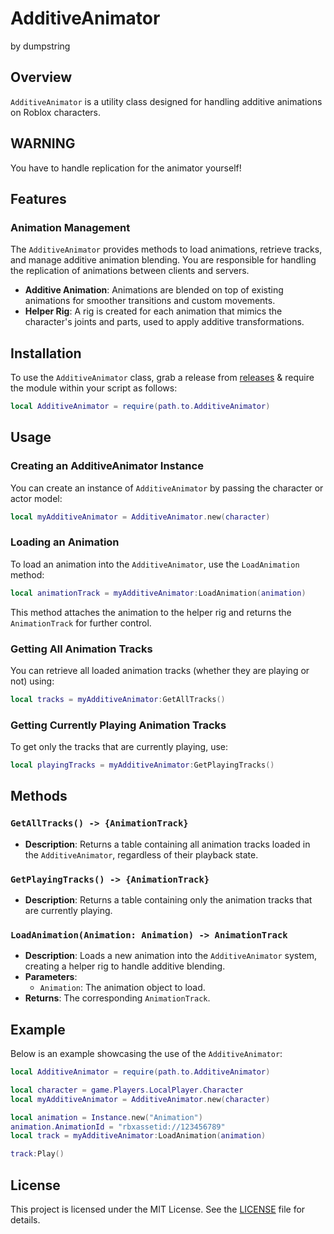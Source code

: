 # AdditiveAnimator

by dumpstring

## Overview

`AdditiveAnimator` is a utility class designed for handling additive animations on Roblox characters.

## WARNING

You have to handle replication for the animator yourself!

## Features

### Animation Management

The `AdditiveAnimator` provides methods to load animations, retrieve tracks, and manage additive animation blending. You are responsible for handling the replication of animations between clients and servers.

- **Additive Animation**: Animations are blended on top of existing animations for smoother transitions and custom movements.
- **Helper Rig**: A rig is created for each animation that mimics the character's joints and parts, used to apply additive transformations.

## Installation

To use the `AdditiveAnimator` class, grab a release from [releases](https://github.com/dumpstring/additiveanimator/releases/latest) & require the module within your script as follows:

```lua
local AdditiveAnimator = require(path.to.AdditiveAnimator)
```

## Usage

### Creating an AdditiveAnimator Instance

You can create an instance of `AdditiveAnimator` by passing the character or actor model:

```lua
local myAdditiveAnimator = AdditiveAnimator.new(character)
```

### Loading an Animation

To load an animation into the `AdditiveAnimator`, use the `LoadAnimation` method:

```lua
local animationTrack = myAdditiveAnimator:LoadAnimation(animation)
```

This method attaches the animation to the helper rig and returns the `AnimationTrack` for further control.

### Getting All Animation Tracks

You can retrieve all loaded animation tracks (whether they are playing or not) using:

```lua
local tracks = myAdditiveAnimator:GetAllTracks()
```

### Getting Currently Playing Animation Tracks

To get only the tracks that are currently playing, use:

```lua
local playingTracks = myAdditiveAnimator:GetPlayingTracks()
```

## Methods

### `GetAllTracks() -> {AnimationTrack}`

- **Description**: Returns a table containing all animation tracks loaded in the `AdditiveAnimator`, regardless of their playback state.

### `GetPlayingTracks() -> {AnimationTrack}`

- **Description**: Returns a table containing only the animation tracks that are currently playing.

### `LoadAnimation(Animation: Animation) -> AnimationTrack`

- **Description**: Loads a new animation into the `AdditiveAnimator` system, creating a helper rig to handle additive blending.
- **Parameters**:
  - `Animation`: The animation object to load.
- **Returns**: The corresponding `AnimationTrack`.

## Example

Below is an example showcasing the use of the `AdditiveAnimator`:

```lua
local AdditiveAnimator = require(path.to.AdditiveAnimator)

local character = game.Players.LocalPlayer.Character
local myAdditiveAnimator = AdditiveAnimator.new(character)

local animation = Instance.new("Animation")
animation.AnimationId = "rbxassetid://123456789"
local track = myAdditiveAnimator:LoadAnimation(animation)

track:Play()
```

## License

This project is licensed under the MIT License. See the [LICENSE](LICENSE) file for details.
